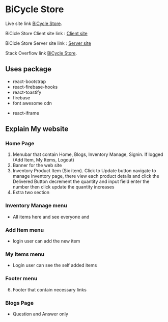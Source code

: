 # BiCycle Store

Live site link [BiCycle Store](https://bicycle-store-4982a.firebaseapp.com/).

BiCicle Store Client site link : [Client site](https://github.com/ProgrammingHeroWC4/warehouse-management-client-side-Ramash3828)

BiCicle Store Server site link : [Server site](https://github.com/ProgrammingHeroWC4/warehouse-management-server-side-Ramash3828)

Stack Overflow link [BiCycle Store](https://stackoverflow.com/questions/72090710/i-can-try-to-get-user-token-for-verify-user-code-copy-and-paste-to-the-jwt-io-w).

## Uses package

-   react-bootstrap
-   react-firebase-hooks
-   react-toastify
-   firebase
-   font awesome cdn

*   react-iframe

## Explain My website

### Home Page

1. Menubar that contain Home, Blogs, Inventory Manage, Signin. If logged (Add Item, My Items, Logout)
2. Banner for the web site
3. Inventory Product Item (Six item). Click to Update button navigate to manage inventory page, there view each product details and click the Delivered Button decrement the quantity and input field enter the number then click update the quantity increases
4. Extra two section

### Inventory Manage menu

-   All items here and see everyone and

### Add Item menu

-   login user can add the new item

### My Items menu

-   Login user can see the self added items

### Footer menu

6. Footer that contain necessary links

### Blogs Page

-   Question and Answer only
